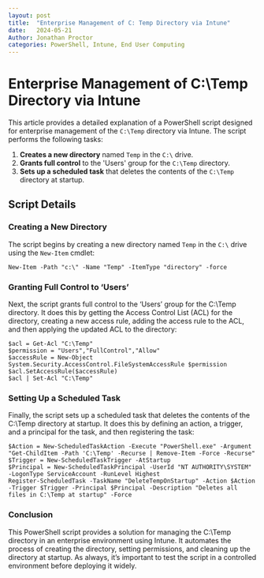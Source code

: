 ```yaml
---
layout: post
title:  "Enterprise Management of C: Temp Directory via Intune"
date:   2024-05-21
Author: Jonathan Proctor
categories: PowerShell, Intune, End User Computing
---
```


# Enterprise Management of C:\Temp Directory via Intune

This article provides a detailed explanation of a PowerShell script designed for enterprise management of the `C:\Temp` directory via Intune. The script performs the following tasks:

1. **Creates a new directory** named `Temp` in the `C:\` drive.
2. **Grants full control** to the 'Users' group for the `C:\Temp` directory.
3. **Sets up a scheduled task** that deletes the contents of the `C:\Temp` directory at startup.

## Script Details

### Creating a New Directory

The script begins by creating a new directory named `Temp` in the `C:\` drive using the `New-Item` cmdlet:

~~~
New-Item -Path "c:\" -Name "Temp" -ItemType "directory" -force
~~~
###  Granting Full Control to ‘Users’
Next, the script grants full control to the ‘Users’ group for the C:\Temp directory. It does this by getting the Access Control List (ACL) for the directory, creating a new access rule, adding the access rule to the ACL, and then applying the updated ACL to the directory:

~~~
$acl = Get-Acl "C:\Temp"
$permission = "Users","FullControl","Allow"
$accessRule = New-Object System.Security.AccessControl.FileSystemAccessRule $permission
$acl.SetAccessRule($accessRule)
$acl | Set-Acl "C:\Temp"
~~~
###  Setting Up a Scheduled Task
Finally, the script sets up a scheduled task that deletes the contents of the C:\Temp directory at startup. It does this by defining an action, a trigger, and a principal for the task, and then registering the task:

~~~
$Action = New-ScheduledTaskAction -Execute "PowerShell.exe" -Argument "Get-ChildItem -Path 'C:\Temp' -Recurse | Remove-Item -Force -Recurse"
$Trigger = New-ScheduledTaskTrigger -AtStartup
$Principal = New-ScheduledTaskPrincipal -UserId "NT AUTHORITY\SYSTEM" -LogonType ServiceAccount -RunLevel Highest
Register-ScheduledTask -TaskName "DeleteTempOnStartup" -Action $Action -Trigger $Trigger -Principal $Principal -Description "Deletes all files in C:\Temp at startup" -Force
~~~
### Conclusion
This PowerShell script provides a solution for managing the C:\Temp directory in an enterprise environment using Intune. It automates the process of creating the directory, setting permissions, and cleaning up the directory at startup. As always, it’s important to test the script in a controlled environment before deploying it widely.














